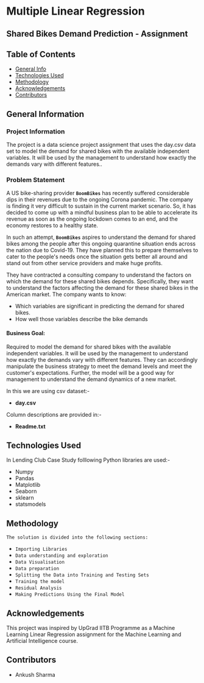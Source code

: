# Multiple Linear Regression
## Shared Bikes Demand Prediction - Assignment

## Table of Contents
* [General Info](#general-information)
* [Technologies Used](#technologies-used)
* [Methodology](#methodology)
* [Acknowledgements](#acknowledgements)
* [Contributors](#contributors)

## General Information
### Project Information
The project is a data science project assignment that uses the day.csv data set to model the demand for shared bikes with the available independent variables. It will be used by the management to understand how exactly the demands vary with different features..

### Problem Statement

A US bike-sharing provider **`BoomBikes`** has recently suffered considerable dips in their revenues due to the ongoing Corona pandemic. The company is finding it very difficult to sustain in the current market scenario. So, it has decided to come up with a mindful business plan to be able to accelerate its revenue as soon as the ongoing lockdown comes to an end, and the economy restores to a healthy state. 


In such an attempt, **`BoomBikes`** aspires to understand the demand for shared bikes among the people after this ongoing quarantine situation ends across the nation due to Covid-19. They have planned this to prepare themselves to cater to the people's needs once the situation gets better all around and stand out from other service providers and make huge profits.


They have contracted a consulting company to understand the factors on which the demand for these shared bikes depends. Specifically, they want to understand the factors affecting the demand for these shared bikes in the American market. The company wants to know:

- Which variables are significant in predicting the demand for shared bikes.
- How well those variables describe the bike demands

#### Business Goal:
Required to model the demand for shared bikes with the available independent variables. It will be used by the management to understand how exactly the demands vary with different features. They can accordingly manipulate the business strategy to meet the demand levels and meet the customer's expectations. Further, the model will be a good way for management to understand the demand dynamics of a new market.

In this we are using csv dataset:-
- **day.csv**

Column descriptions are provided in:-
- **Readme.txt**

## Technologies Used
In Lending Club Case Study folllowing Python libraries are used:-
* Numpy
* Pandas
* Matplotlib
* Seaborn
* sklearn
* statsmodels

## Methodology
`The solution is divided into the following sections:`
- `Importing Libraries`
- `Data understanding and exploration`
- `Data Visualisation`
- `Data preparation`
- `Splitting the Data into Training and Testing Sets`
- `Training the model`
- `Residual Analysis`
- `Making Predictions Using the Final Model`

## Acknowledgements
This project was inspired by UpGrad IITB Programme as a Machine Learning Linear Regression assignment for the Machine Learning and Artificial Intelligence course.


## Contributors
* Ankush Sharma
